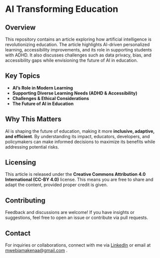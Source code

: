 # AI Transforming Education

## Overview
This repository contains an article exploring how artificial intelligence is revolutionizing education. The article highlights AI-driven personalized learning, accessibility improvements, and its role in supporting students with ADHD. It also discusses challenges such as data privacy, bias, and accessibility gaps while envisioning the future of AI in education.

## Key Topics
- **AI’s Role in Modern Learning**
- **Supporting Diverse Learning Needs (ADHD & Accessibility)**
- **Challenges & Ethical Considerations**
- **The Future of AI in Education**

## Why This Matters
AI is shaping the future of education, making it more **inclusive, adaptive, and efficient**. By understanding its impact, educators, developers, and policymakers can make informed decisions to maximize its benefits while addressing potential risks.

## Licensing
This article is released under the **Creative Commons Attribution 4.0 International (CC-BY 4.0)** license. This means you are free to share and adapt the content, provided proper credit is given.

## Contributing
Feedback and discussions are welcome! If you have insights or suggestions, feel free to open an issue or contribute via pull requests.

## Contact
For inquiries or collaborations, connect with me via [LinkedIn](https://www.linkedin.com/in/omega-makena/) or email at mwebiamakenaa@gmail.com
.
